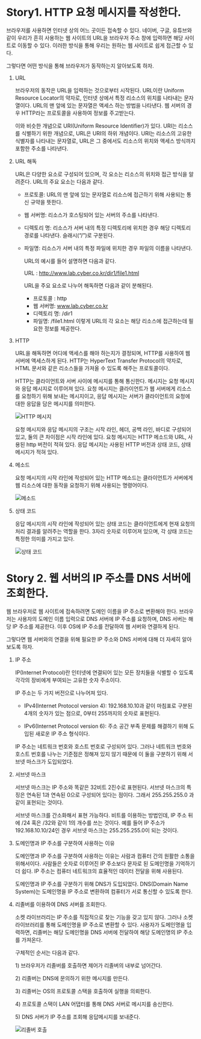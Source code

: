 # Story1. HTTP 요청 메시지를 작성한다.
브라우저를 사용하면 인터넷 상의 어느 곳이든 접속할 수 있다. 네이버, 구글, 유튜브와 같이 우리가 흔히 사용하는 웹 사이트의 URL을 브라우저 주소 창에 입력하면 해당 사이트로 이동할 수 있다. 이러한 방식을 통해 우리는 원하는 웹 사이트로 쉽게 접근할 수 있다.

그렇다면 어떤 방식을 통해 브라우저가 동작하는지 알아보도록 하자.

1.	URL

	브라우저의 동작은 URL을 입력하는 것으로부터 시작된다. URL이란 Uniform Resource Locator의 약자로, 인터넷 상에서 특정 리소스의 위치를 나타내는 문자열이다. URL의 맨 앞에 있는 문자열은 액세스 하는 방법을 나타낸다. 웹 서버의 경우 HTTP라는 프로토콜을 사용하여 정보를 주고받는다. 
	
	이와 비슷한 개념으로 URI(Uniform Resource Identifier)가 있다. URI는 리소스를 식별하기 위한 개념으로, URL은 URI의 하위 개념이다. URI는 리소스의 고유한 식별자를 나타내는 문자열로, URL은 그 중에서도 리소스의 위치와 액세스 방식까지 포함한 주소를 나타낸다.

2.	URL 해독

	URL은 다양한 요소로 구성되어 있으며, 각 요소는 리소스의 위치와 접근 방식을 알려준다. URL의 주요 요소는 다음과 같다.
	
	-	프로토콜: URL의 맨 앞에 있는 문자열로 리소스에 접근하기 위해 사용되는 통신 규약을 뜻한다.
	-	웹 서버명: 리소스가 호스팅되어 있는 서버의 주소를 나타낸다.
	-	디렉토리 명: 리소스가 서버 내의 특정 디렉토리에 위치한 경우 해당 디렉토리 경로를 나타낸다. 슬래시(“/”)로 구분된다.
	-	파일명: 리소스가 서버 내의 특정 파일에 위치한 경우 파일의 이름을 나타낸다.

		URL의 예시를 들어 설명하면 다음과 같다.

		URL : http://www.lab.cyber.co.kr/dir1/file1.html

		URL을 주요 요소로 나누어 해독하면 다음과 같이 분해된다.

		-	프로토콜 : http
		-	웹 서버명: www.lab.cyber.co.kr
		-	디렉토리 명: /dir1
		-	파일명: /file1.html
		이렇게 URL의 각 요소는 해당 리소스에 접근하는데 필요한 정보를 제공한다.

3.	HTTP

	URL을 해독하면 어디에 액세스를 해야 하는지가 결정되며, HTTP를 사용하여 웹 서버에 액세스하게 된다. HTTP는 HyperText Transfer Protocol의 약자로, HTML 문서와 같은 리소스들을 가져올 수 있도록 해주는 프로토콜이다.

	HTTP는 클라이언트와 서버 사이에 메시지를 통해 통신한다. 메시지는 요청 메시지와 응답 메시지로 이루어져 있다. 요청 메시지는 클라이언트가 웹 서버에게 리소스를 요청하기 위해 보내는 메시지이고, 응답 메시지는 서버가 클라이언트의 요청에 대한 응답을 담은 메시지를 의미한다.

	![HTTP 메시지](https://velog.velcdn.com/images/ehgns0305/post/1b05d898-d0c3-4c59-a435-d46defb58a57/image.png)

	요청 메시지와 응답 메시지의 구조는 시작 라인, 헤더, 공백 라인, 바디로 구성되어 있고, 둘의 큰 차이점은 시작 라인에 있다. 요청 메시지는 HTTP 메소드와 URL, 사용된 http 버전이 적혀 있다. 응답 메시지는 사용된 HTTP 버전과 상태 코드, 상태 메시지가 적혀 있다.

4.	메소드

	요청 메시지의 시작 라인에 작성되어 있는 HTTP 메소드는 클라이언트가 서버에게 웹 리소스에 대한 동작을 요청하기 위해 사용되는 명령어이다.

	![메소드](https://velog.velcdn.com/images/ehgns0305/post/c08a1968-2328-4481-9dad-dc810cc4bd7e/image.png)

5.	상태 코드

	응답 메시지의 시작 라인에 작성되어 있는 상태 코드는 클라이언트에게 현재 요청의 처리 결과를 알려주는 역할을 한다. 3자리 숫자로 이루어져 있으며, 각 상태 코드는 특정한 의미를 가지고 있다.

	![상태 코드](https://velog.velcdn.com/images/ehgns0305/post/951bc432-c9b2-4a59-9652-4d5d5a0b56d5/image.png)

# Story 2. 웹 서버의 IP 주소를 DNS 서버에 조회한다.

웹 브라우저로 웹 사이트에 접속하려면 도메인 이름을 IP 주소로 변환해야 한다. 브라우저는 사용자의 도메인 이름 입력으로 DNS 서버에 IP 주소를 요청하며, DNS 서버는 해당 IP 주소를 제공한다. 이후 OS에 IP 주소를 전달하여 웹 서버와 연결하게 된다.

그렇다면 웹 서버와의 연결을 위해 필요한 IP 주소와 DNS 서버에 대해 더 자세히 알아보도록 하자.

1.	IP 주소

	IP(Internet Protocol)란 인터넷에 연결되어 있는 모든 장치들을 식별할 수 있도록 각각의 장비에게 부여되는 고유한 숫자 주소이다.

	IP 주소는 두 가지 버전으로 나누어져 있다.

	- IPv4(Internet Protocol version 4): 192.168.10.10과 같이 마침표로 구분된 4개의 숫자가 있는 점으로, 0부터 255까지의 숫자로 표현된다.
  
	- IPv6(Internet Protocol version 6): 주소 공간 부족 문제를 해결하기 위해 도입된 새로운 IP 주소 형식이다.
  
	IP 주소는 네트워크 번호와 호스트 번호로 구성되어 있다. 그러나 네트워크 번호와 호스트 번호를 나누는 기준점은 정해져 있지 않기 때문에 이 둘을 구분하기 위해 서브넷 마스크가 도입되었다.

2.	서브넷 마스크

	서브넷 마스크는 IP 주소와 똑같은 32비트 2진수로 표현된다. 서브넷 마스크의 특징은 연속된 1과 연속된 0으로 구성되어 있다는 점이다. 그래서 255.255.255.0 과 같이 표현되는 것이다.

	서브넷 마스크를 간소화해서 표현 가능하다. 비트를 이용하는 방법인데, IP 주소 뒤에 /24 혹은 /32와 같이 1의 개수를 쓰는 것이다. 예를 들어 IP 주소가 192.168.10.10/24인 경우 서브넷 마스크는 255.255.255.0이 되는 것이다.

3.	도메인명과 IP 주소를 구분하여 사용하는 이유

	도메인명과 IP 주소를 구분하여 사용하는 이유는 사람과 컴퓨터 간의 원활한 소통을 위해서이다. 사람들은 숫자로 이루어진 IP 주소보다 문자로 된 도메인명을 기억하기 더 쉽다. IP 주소는 컴퓨터 네트워크의 효율적인 데이터 전달을 위해 사용된다.

	도메인명과 IP 주소를 구분하기 위해 DNS가 도입되었다. DNS(Domain Name System)는 도메인명을 IP 주소로 변환하여 컴퓨터가 서로 통신할 수 있도록 한다.

4.	리졸버를 이용하여 DNS 서버를 조회한다.

	소켓 라이브러리는 IP 주소를 직접적으로 찾는 기능을 갖고 있지 않다. 그러나 소켓 라이브러리를 통해 도메인명을 IP 주소로 변환할 수 있다.
	사용자가 도메인명을 입력하면, 리졸버는 해당 도메인명을 DNS 서버에 전달하여 해당 도메인명의 IP 주소를 가져온다. 
	
	구체적인 순서는 다음과 같다.

	1\)	브라우저가 리졸버를 호출하면 제어가 리졸버의 내부로 넘어간다.

	2\)	리졸버는 DNS에 문의하기 위한 메시지를 만든다.

	3\)	리졸버는 OS의 프로토콜 스택을 호출하여 실행을 의뢰한다.

	4\)	프로토콜 스택이 LAN 어댑터를 통해 DNS 서버로 메시지를 송신한다.

	5\)	DNS 서버가 IP 주소를 조회해 응답메시지를 보내준다.

	![리졸버 호출](https://velog.velcdn.com/images/ehgns0305/post/efd62941-66b1-4a60-bb2a-dd8f3b289663/image.png)